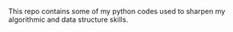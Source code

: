 This repo contains some of my python codes used to sharpen my algorithmic and data structure skills.
